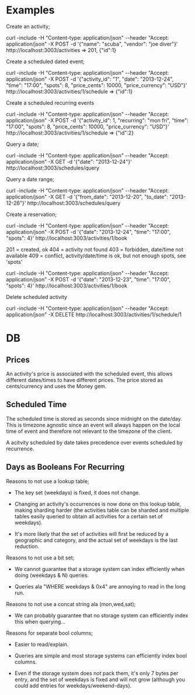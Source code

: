 Examples
========

Create an activity;

  curl -include -H "Content-type: application/json" --header "Accept: application/json" -X POST -d '{"name": "scuba", "vendor": "joe diver"}' http://localhost:3003/activities
  =>
  201, {"id":1}


Create a scheduled dated event;

  curl -include -H "Content-type: application/json" --header "Accept: application/json" -X POST -d '{"activity_id": "1", "date": "2013-12-24", "time": "17:00", "spots": 8, "price_cents": 10000, "price_currency": "USD"}' http://localhost:3003/activities/1/schedule
  =>
  {"id":1}

Create a scheduled recurring events

  curl -include -H "Content-type: application/json" --header "Accept: application/json" -X POST -d '{"activity_id": 1, "recurring": "mon fri", "time": "17:00", "spots": 8, "price_cents": 10000, "price_currency": "USD"}' http://localhost:3003/activities/1/schedule
  =>
  {"id":2}

Query a date;

  curl -include -H "Content-type: application/json" --header "Accept: application/json" -X GET -d '{"date": "2013-12-24"}' http://localhost:3003/schedules/query


Query a date range;

  curl -include -H "Content-type: application/json" --header "Accept: application/json" -X GET -d '{"from_date": "2013-12-20", "to_date": "2013-12-26"}' http://localhost:3003/schedules/query

Create a reservation;

  curl -include -H "Content-type: application/json" --header "Accept: application/json" -X POST -d '{"date": "2013-12-24", "time": "17:00", "spots": 4}' http://localhost:3003/activities/1/book

  201 = created, ok
  404 = activity not found
  403 = forbidden, date/time not available
  409 = conflict, activity/date/time is ok, but not enough spots, see 'spots'


  curl -include -H "Content-type: application/json" --header "Accept: application/json" -X POST -d '{"date": "2013-12-23", "time": "17:00", "spots": 4}' http://localhost:3003/activities/1/book

Delete scheduled activity

  curl -include -H "Content-type: application/json" --header "Accept: application/json" -X DELETE http://localhost:3003/activities/1/schedule/1

DB
==

Prices
------

An activity's price is associated with the scheduled event, this
allows different dates/times to have different prices. The price
stored as cents/currency and uses the Money gem.

Scheduled Time
--------------

The scheduled time is stored as seconds since midnight on the
date/day. This is timezone agnostic since an event will always happen
on the local time of event and therefore not relevant to the timezone
of the client.

A acitvity scheduled by date takes precedence over events scheduled by
recurrence.

Days as Booleans For Recurring
------------------------------

Reasons to not use a lookup table;

   * The key set (weekdays) is fixed, it does not change.

   * Changing an activity's occurrences is now done on this lookup
     table, making sharding harder (the activities table can be
     sharded and multiple tables easily queried to obtain all
     activities for a certain set of weekdays).

   * It's more likely that the set of activities will first be reduced
     by a geographic and category, and the actual set of weekdays is
     the last reduction.

Reasons to not use a bit set;

   * We cannot guarantee that a storage system can index efficiently
     when doing (weekdays & N) queries.

   * Queries ala "WHERE weekdays & 0x4" are annoying to read in the
     long run.

Reasons to not use a concat string ala (mon,wed,sat);

   * We can probably guarantee that no storage system can efficiently
     index this when querying...

Reasons for separate bool columns;

   * Easier to read/explain.

   * Queries are simple and most storage systems can efficiently index
     bool columns.

   * Even if the storage system does not pack them, it's only 7 bytes
     per entry, and the set of weekdays is fixed and will not grow
     (although you could add entries for weekdays/weekend-days).
